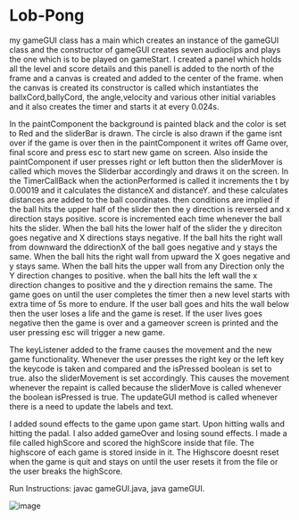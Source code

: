 # Lob-Pong

my gameGUI class has a main which creates an instance of the gameGUI class and the constructor of gameGUI
creates seven audioclips and plays the one which is to be played on gameStart. I created a panel which holds all the level
and score details and this panell is added to the north of the frame and a canvas is created and added to the center of the frame.
when the canvas is created its constructor is called which instantiates the ballxCord,ballyCord, the angle,velocity and various other initial variables
and it also creates the timer and starts it at every 0.024s.  

In the paintComponent the background is painted black and the color is set to Red and the sliderBar is drawn. The circle is also drawn if the game isnt over
if the game is over then in the paintComponent it writes off Game over, final score and press esc to start new game on screen. Also inside the paintComponent
if user presses right or left button then the sliderMover is called which moves the Sliderbar accordingly and draws it on the screen. In the TimerCallBack when the
actionPerformed is called it increments the t by 0.00019 and it calculates the distanceX and distanceY. and these calculates distances are added to the ball coordinates.
then conditions are implied if the ball hits the upper half of the slider then the y direction is reversed and x direction stays positive. score is incremented each time whenever
the ball hits the slider. When the ball hits the lower half of the slider the y direciton goes negative and X directions stays negative. If the ball hits the right wall from downward
the ddirectionX of the ball goes negative and y stays the same. When the ball hits the right wall from upward the X goes negative and y stays same. When the ball hits the upper wall from any
Direction only the Y direction changes to positive. when the ball hits the left wall the x direction changes to positive and the y direction remains the same. The game goes on until the user completes the timer
then a new level starts with extra time of 5s more to endure. If the user ball goes and hits the wall below then the user loses a life and the game is reset. If the user lives goes negative then the game is over 
and a gameover screen is printed and the user pressing esc will trigger a new game.

The keyListener added to the frame causes the movement and the new game functionality. Whenever the user presses the right key or the left key the keycode is taken and compared and the isPressed boolean is set to true.
also the sliderMovement is set accordingly. This causes the movement whenever the repaint is called because the sliderMove is called whenever the boolean isPressed is true. The updateGUI method is called whenever there is a need
to update the labels and text.

I added sound effects to the game upon game start. Upon hitting walls and hitting the padal. I also added gameOver and losing sound effects.
I made a file called highScore and scored the highScore inside that file. The highscore of each game is stored inside in it. The Highscore doesnt reset
when the game is quit and stays on until the user resets it from the file or the user breaks the highScore.

Run Instructions: javac gameGUI.java, java gameGUI.

![image](https://user-images.githubusercontent.com/46281169/61629390-2362d280-ac9e-11e9-9bd0-57e4239958b3.png)
